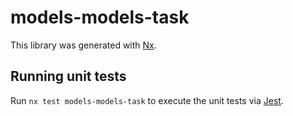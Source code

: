 # models-models-task

This library was generated with [Nx](https://nx.dev).

## Running unit tests

Run `nx test models-models-task` to execute the unit tests via [Jest](https://jestjs.io).
